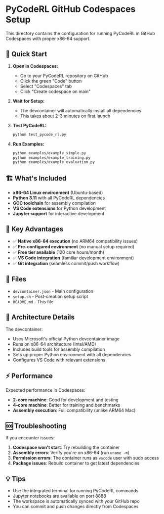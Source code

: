 # PyCodeRL GitHub Codespaces Setup

This directory contains the configuration for running PyCodeRL in GitHub Codespaces with proper x86-64 support.

## 🚀 Quick Start

1. **Open in Codespaces:**
   - Go to your PyCodeRL repository on GitHub
   - Click the green "Code" button
   - Select "Codespaces" tab
   - Click "Create codespace on main"

2. **Wait for Setup:**
   - The devcontainer will automatically install all dependencies
   - This takes about 2-3 minutes on first launch

3. **Test PyCodeRL:**
   ```bash
   python test_pycode_rl.py
   ```

4. **Run Examples:**
   ```bash
   python examples/example_simple.py
   python examples/example_training.py
   python examples/example_evaluation.py
   ```

## 🏗️ What's Included

- **x86-64 Linux environment** (Ubuntu-based)
- **Python 3.11** with all PyCodeRL dependencies
- **GCC toolchain** for assembly compilation
- **VS Code extensions** for Python development
- **Jupyter support** for interactive development

## 🎯 Key Advantages

- ✅ **Native x86-64 execution** (no ARM64 compatibility issues)
- ✅ **Pre-configured environment** (no manual setup required)
- ✅ **Free tier available** (120 core hours/month)
- ✅ **VS Code integration** (familiar development environment)
- ✅ **Git integration** (seamless commit/push workflow)

## 📁 Files

- `devcontainer.json` - Main configuration
- `setup.sh` - Post-creation setup script
- `README.md` - This file

## 🔧 Architecture Details

The devcontainer:
- Uses Microsoft's official Python devcontainer image
- Runs on x86-64 architecture (Intel/AMD)
- Includes build tools for assembly compilation
- Sets up proper Python environment with all dependencies
- Configures VS Code with relevant extensions

## ⚡ Performance

Expected performance in Codespaces:
- **2-core machine**: Good for development and testing
- **4-core machine**: Better for training and benchmarks
- **Assembly execution**: Full compatibility (unlike ARM64 Mac)

## 🆘 Troubleshooting

If you encounter issues:

1. **Codespace won't start**: Try rebuilding the container
2. **Assembly errors**: Verify you're on x86-64 (run `uname -m`)
3. **Permission errors**: The container runs as `vscode` user with sudo access
4. **Package issues**: Rebuild container to get latest dependencies

## 💡 Tips

- Use the integrated terminal for running PyCodeRL commands
- Jupyter notebooks are available on port 8888
- The workspace is automatically synced with your GitHub repo
- You can commit and push changes directly from Codespaces
